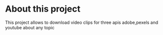 # About this project
This project allows to download video clips for three apis adobe,pexels and youtube about any topic


